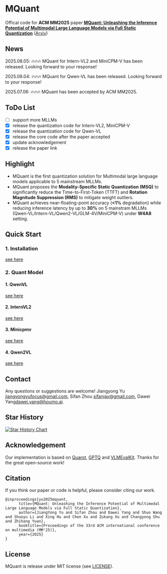 # MQuant

Offical code for **ACM MM2025** paper [**MQuant:
Unleashing the Inference Potential of Multimodal Large Language Models via Full Static Quantization**](https://arxiv.org/abs/2502.00425)  ([Arxiv](https://arxiv.org/abs/2502.00425))

## News
2025.08.05: 🔥🔥🔥 MQuant for Intern-VL2 and MiniCPM-V has been released. Looking forward to your response!

2025.08.04: 🔥🔥🔥 MQuant for Qwen-VL has been released. Looking forward to your response!

2025.07.06: 🔥🔥🔥 MQuant has been accepted by ACM MM2025.

## ToDo List
- [ ] support more MLLMs
- [x] release the quantization code for Intern-VL2, MiniCPM-V 
- [x] release the quantization code for Qwen-VL
- [x] release the core code after the paper accepted
- [x] update acknowledgement
- [x] release the paper link

## Highlight

- MQuant is the first quantization solution for Multimodal large language models applicable to 5 mainstream MLLMs.
- MQuant proposes the **Modality-Specific Static Quantization (MSQ)** to significantly reduce the Time-to-First-Token (TTFT) and **Rotation Magnitude Suppression (RMS)** to mitigate weight outliers.
- MQuant achieves near-floating-point accuracy (**<1%** degradation) while reducing inference latency by up to **30%** on 5 mainstram MLLMs (Qwen-VL/Intern-VL/Qwen2-VL/GLM-4V/MiniCPM-V) under **W4A8** setting.

## Quick Start

### 1. Installation

[see here](docs/install.md)

### 2. Quant Model

#### 1. QwenVL

[see here](docs/qwenvl.md)

#### 2. InternVL2

[see here](docs/internvl.md)

#### 3. Minicpmv

[see here](docs/minicpmv.md)

#### 4. Qwen2VL

[see here](docs/qwen2vl.md)

## Contact

Any questions or suggestions are welcome! Jiangyong Yu [jiangyongyufocus@gmail.com](mailto:jiangyongyufocus@gmail.com), Sifan Zhou [sifanjay@gmail.com](mailto:sifanjay@gmail.com), Dawei Yang[dawei.yang@houmo.ai](mailto:dawei.yang@houmo.ai).

## Star History

[![Star History Chart](https://api.star-history.com/svg?repos=StiphyJay/MQuant&type=Date)](https://star-history.com/#StiphyJay/MQuant&Date)

## Acknowledgement

Our implementation is based on [Quarot](https://github.com/spcl/QuaRot), [GPTQ](https://github.com/IST-DASLab/gptq) and [VLMEvalKit](https://github.com/open-compass/VLMEvalKit). Thanks for the great open-source work!

## Citation

If you think our paper or code is helpful, please consider citing our work.

```
@inproceedings{yu2025mquant,
      title={MQuant: Unleashing the Inference Potential of Multimodal Large Language Models via Full Static Quantization}, 
      author={JiangYong Yu and Sifan Zhou and Dawei Yang and Shuo Wang and Shuoyu Li and Xing Hu and Chen Xu and Zukang Xu and Changyong Shu and Zhihang Yuan},
      booktitle={Proceedings of the 33rd ACM international conference on multimedia (MM'25)},
      year={2025}
}
```

## License

MQuant is release under MIT license (see [LICENSE](LICENSE)).

